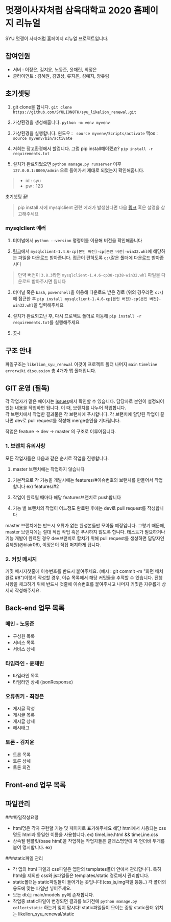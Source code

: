 
# 멋쟁이사자처럼 삼육대학교 2020 홈페이지 리뉴얼

 SYU 멋쟁이 사자처럼 홈페이지 리뉴얼 프로젝트입니다. 

## 참여인원

 - 서버 : 이정은, 김지윤, 노동준, 윤채린, 최정은
 - 클라이언트 : 김혜원, 김민상, 류지윤, 성예지, 양유림 

## 초기셋팅

1. git clone을 합니다.  `git clone https://github.com/SYULION8TH/syu_likelion_renewal.git`

2. 가상환경을 생성해줍니다.  `python -m venv myvenv`

3. 가상환경을 실행합니다. 윈도우 : ` source myvenv/Scripts/activate` 맥os : `source myvenv/bin/activate`

4. 저희는 장고환경에서 할겁니다. 그럼 pip install해야겠죠? `pip install -r requirements.txt`

5. 설치가 완료되었으면 `python manage.py runserver` 이후 `127.0.0.1:8000/admin` 으로 들어가서 제대로 되었는지 확인해줍니다. 
 
 >- id : syu
 >- pw : 123
 
 초기셋팅 끝! 
 
 >  pip install 시에 mysqlclient 관련 에러가 발생한다면 다음 [링크](https://victorydntmd.tistory.com/275) 혹은 설명을 참고해주세요
 
 ### mysqlclient 에러
 
 1. 터미널에서 `python --version` 명령어를 이용해 버전을 확인해줍니다
 
 2. [링크](https://www.lfd.uci.edu/~gohlke/pythonlibs/#mysqlclient)에서 `mysqlclient‑1.4.6‑cp[본인 버전]‑cp[본인 버전]‑win32.whl`에 해당하는 파일을 다운로드 받아줍니다. 접근이 편하도록 `c:\`같은 폴더에 다운로드 받아줍시다
 > 만약 버전이 `3.8.3`라면 `mysqlclient-1.4.6-cp38-cp38-win32.whl` 파일을 다운로드 받아주시면 됩니다
 
 3. 터미널 혹은 `bash`, `powershell`을 이용해 다운로드 받은 경로 (위의 경우라면 `c:\`)에 접근한 후 `pip install mysqlclient-1.4.6-cp{본인 버전}-cp{본인 버전}-win32.whl`을 입력해주세요
 
 4. 설치가 완료되고난 후, 다시 프로젝트 폴더로 이동해 `pip install -r requirements.txt`를 실행해주세요
 
 5. 끗-!
 
 ## 구조 안내
 
  파일구조는 `likelion_syu_renewal` 이것이 프로젝트 폴더
  나머지 `main` `timeline` `errorwiki` `discussion` 총 4개가 앱 폴더입니다.
  
  ## GIT 운영 (필독)

각 작업자가 맡은 페이지는  [issues](https://github.com/SYULION8TH/2020-syu-club-client/issues)에서 확인할 수 있습니다. 담당자로 본인이 설정되어 있는 내용을 작업하면 됩니다. 이 때, 브랜치를 나누어 작업합니다.  
각 브랜치에서 작업한 결과물은 각 브랜치에 푸시합니다. 각 브랜치에 할당된 작업이 끝나면 dev로 pull request를 작성해 merge승인을 기다립니다.

작업은 feature -> dev -> master 의 구조로 이루어집니다.

### 1. 브랜치 유의사항

모든 작업자들은 다음과 같은 순서로 작업을 진행합니다.

1.  master  브랜치에는 작업하지 않습니다  
    
2.  기본적으로 각 기능을 개발시에는  features/#이슈번호의 브랜치를 만들어서 작업합니다 ex) features/#2
3.  작업이 완료될 때마다 해당 features브랜치로 push합니다
4.  기능 별 브랜치의 작업이 어느정도 완료된 후에는  dev로  pull request를 작성합니다

master  브랜치에는 반드시 오류가 없는 완성본들만 모아둘 예정입니다. 그렇기 때문에,  master  브랜치에는 절대 직접 작업 혹은 푸시하지 않도록 합니다. 테스트가 필요하거나 기능 개발이 완료된 경우  dev브랜치로 합치기 위해  pull request를 생성하면 담당자인 김혜원(@blair06), 이정은이 직접 머지하게 됩니다.

### 2. 커밋 메시지

커밋 메시지첫줄에 이슈번호를 반드시 붙여주세요. (예시 :  git commit -m "화면 배치 완료 #8")이렇게 작성할 경우, 이슈 목록에서 해당 커밋들을 추적할 수 있습니다. 진행사항을 체크하기 위해 반드시 첫줄에 이슈번호를 붙여주시고 나머지 커밋은 자유롭게 상세히 작성해주세요.
  
  ## Back-end 업무 목록
  
  ### 메인 - 노동준
   - 구성원 목록
   - 서비스 목록
   - 서비스 상세 
   
  ### 타임라인 - 윤채린
   - 타임라인 목록
   - 타임라인 상세 (jsonResponse)
   
  ### 오류위키 - 최정은 
   - 게시글 작성
   - 게시글 목록
   - 게시글 상세
   - 해시태그 
   
  ### 토론 - 김지윤 
   - 토론 목록
   - 토론 상세
   - 토론 의견 
  
 ## Front-end 업무 목록 
 
  ## 파일관리 
  ###파일작성요령
  
  - html명은 각자 구현할 기능 및 페이지로 표기해주세요 해당 html에서 사용되는 css명도 html과 동일한 이름을 사용합니다. ex) timeLine.html && timeLine.css
  - 상속될 템플릿(base html)을 작업하는 작업자들은 클래스명앞에 꼭 언더바 두개를 붙여 명시합니다. ex) <div class="__main-navbar">
 
 ###static파일 관리
  - 각 앱의 html 파일과 css파일은 앱안의 templates폴더 안에서 관리합니다. 특히 html을 제외한 css와 js파일들은 templates/static 경로에서 관리합니다.
  - static폴더는 static파일들이 들어가는 곳입니다!(css,js,img파일 등등..) 각 폴더의 용도에 맞는 파일만 넣어주세요.
  - 모든 db는 main/models.py에 존재합니다.
  - 작업중 static파일이 변경되면 결과를 보기전에 `python manage.py collectstatic` 하는거 잊지 맙시다! 
     static파일들이 모이는 중앙 static폴더 위치는 likelion_syu_renewal/static
     
  
  
  
